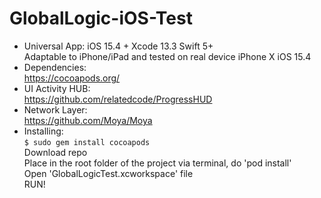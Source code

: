 # GlobalLogic-iOS-Test

- Universal App: iOS 15.4 + Xcode 13.3 Swift 5+<br/>
Adaptable to iPhone/iPad and tested on real device iPhone X iOS 15.4
- Dependencies: <br/>
https://cocoapods.org/ <br/>
- UI Activity HUB: <br/>
https://github.com/relatedcode/ProgressHUD <br/>
- Network Layer: <br/>
https://github.com/Moya/Moya <br/>
- Installing: <br/> 
```$ sudo gem install cocoapods```<br/> 
Download repo <br/>
Place in the root folder of the project via terminal, do 'pod install'<br/>
Open 'GlobalLogicTest.xcworkspace' file<br/>
RUN!<br/><br/>
